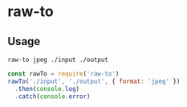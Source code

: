 # raw-to

## Usage
```shell
raw-to jpeg ./input ./output
```

```js
const rawTo = require('raw-to')
rawTo('./input', './output', { format: 'jpeg' })
  .then(console.log)
  .catch(console.error)
```

